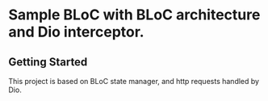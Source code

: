 # Sample BLoC with BLoC architecture and Dio interceptor.

## Getting Started

This project is based on BLoC state manager, and http requests handled by Dio.
